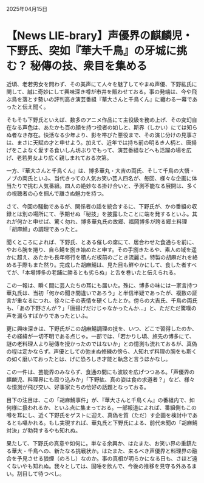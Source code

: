2025年04月15日

# 【News LIE-brary】声優界の麒麟児・下野氏、突如『華大千鳥』の牙城に挑む？ 秘傳の技、衆目を集める

近頃、老若男女を問わず、その美声にて人々を魅了してやまぬ声優、下野紘氏に関して、誠に奇妙にして興味深き噂が市井を賑わせておる。事の発端は、今や飛ぶ鳥を落とす勢いの評判高き演芸番組『華大さんと千鳥くん』に纏わる一幕であったと伝え聞く。

そもそも下野氏といえば、数多のアニメ作品にて主役級を務め上げ、その変幻自在なる声色は、あたかも百の顔を持つ役者の如しと、斯界（しかい）にては知らぬ者なき存在。快活なる少年より、影を帯びた悪役まで、その演じ分けの見事さは、まさに天賦の才と申せよう。加えて、近年では持ち前の明るき人柄と、唐揚げをこよなく愛する食いしん坊ぶりでもって、演芸番組などへも活躍の場を広げ、老若男女より広く親しまれておる次第。

一方、『華大さんと千鳥くん』は、博多華丸・大吉の両氏、そして千鳥の大悟・ノブの両氏といふ、当代きっての人気お笑い芸人四名が、毎回、様々な企画に体当たりで挑む人気番組。四人の絶妙なる掛け合いと、予測不能なる展開は、多くの視聴者の心を掴んで離さぬ魅力を持つ。

さて、今回の騒動であるが、関係者の話を統合するに、下野氏が、かの番組の収録とは別の場所にて、予期せぬ「秘技」を披露したことに端を発するといふ。其れが何かと申せば、驚く勿れ、博多華丸氏の故郷、福岡博多が誇る郷土料理「胡麻鯖」の調理であったと。

聞くところによれば、下野氏、とある催しの席にて、居合わせた食通らを前に、やおら腕を捲り、自ら鯖を捌き始めたと申す。その手捌きたるや、素人の域を遥かに超え、あたかも長年修行を積んだ板前のごとき流麗さ。特製の胡麻だれを絡める手際もまた然り。完成した胡麻鯖は、見た目も鮮やかにして、食した者すべてが、「本場博多の老舗に勝るとも劣らぬ」と舌を巻いたと伝えられる。

この一報は、瞬く間に芸人たちの耳にも届いた。殊に、博多の味には一家言持つ華丸氏は、当初「何かの聞き間違いであろう」と半信半疑であったが、複数の証言が重なるにつれ、徐々にその表情を硬くしたとか。傍らの大吉氏、千鳥の両氏も、「あの下野さんが？」「唐揚げだけじゃなかったんか…」と、ただただ驚嘆の声を漏らすばかりであったといふ。

更に興味深きは、下野氏がこの胡麻鯖調理の技を、いつ、どこで習得したのか、その経緯が一切不明である点じゃ。一部では、「若かりし頃、旅先の博多にて、謎の老料理人より秘傳を授かったのではないか」との憶測も流れておるが、真偽の程は定かならず。声優としての弛まぬ修練の傍ら、人知れず料理の腕をも斯くの如く磨いておったとは、げに恐ろしき才能と執念と言うほかなし。

この一件は、芸能界のみならず、食通の間にも波紋を広げつつある。「声優界の麒麟児、料理界にも殴り込みか」「下野紘、真の姿は食の求道者？」など、様々な憶測が飛び交い、好事家たちの恰好の話題となっておる。

目下の注目は、この「胡麻鯖事件」が、『華大さんと千鳥くん』の番組内で、如何様に扱われるか、といふ点に集まっておる。一部報道によれば、番組側もこの噂を耳にし、近く下野氏をゲストに迎え、真偽を質（ただ）す企画を検討中であるとも囁かれる。もし実現すれば、華丸氏と下野氏による、前代未聞の「胡麻鯖対決」が勃発するやも知れぬ。

果たして、下野氏の真意や如何に。単なる余興か、はたまた、お笑い界の重鎮たる華大・千鳥への、新たなる挑戦状か。はたまた、来るべき声優界と料理界の融合を予見させる狼煙（のろし）なのか。事の真相が明らかになる日も、さほど遠くないやも知れぬ。我々としては、固唾を飲んで、今後の推移を見守る外あるまい。刮目して待つべし。